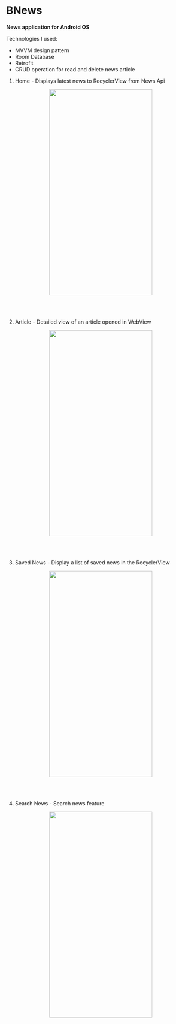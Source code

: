 # BNews #
__News application for Android OS__

Technologies I used:
* MVVM design pattern
* Room Database
* Retrofit
* CRUD operation for read and delete news article

1. Home - Displays latest news to RecyclerView from News Api
<p align="center">
<img src ="https://github.com/rolandruales/BNews/assets/84693350/7b1d13f3-a5c1-47f6-9819-f5b196f57686.jpg" width="275" height="550">
</p>

<br>
<br>

2. Article - Detailed view of an article opened in WebView
<p align="center">
<img src ="https://github.com/rolandruales/BNews/assets/84693350/4a5e8431-c294-442c-a073-b288a941aec1.jpg" width="275" height="550">
</p>

<br>
<br>

3. Saved News - Display a list of saved news in the RecyclerView
<p align="center">
<img src ="https://github.com/rolandruales/BNews/assets/84693350/47fe2b82-1897-4ec5-8a7d-bf205cbcdeee.jpg" width="275" height="550">
</p>

<br>
<br>

4. Search News - Search news feature
<p align="center">
<img src ="https://github.com/rolandruales/BNews/assets/84693350/a58853c3-bce6-4eda-8e37-9fce1cbef929.jpg" width="275" height="550">
</p>
